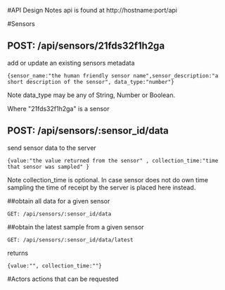 #API Design Notes
api is found at http://hostname:port/api


#Sensors

## POST: /api/sensors/21fds32f1h2ga

add or update an existing sensors metadata
```
{sensor_name:"the human friendly sensor name",sensor_description:"a short description of the sensor", data_type:"number"}
```
Note data_type may be any of String, Number or Boolean.

Where "21fds32f1h2ga" is a sensor



## POST:  /api/sensors/:sensor_id/data
send sensor data to the server
```
{value:"the value returned from the sensor" , collection_time:"time that sensor was sampled" }
```
Note collection_time is optional. In case sensor does not do own time sampling the time of receipt by the server is placed here instead.


##obtain all data for a given sensor
```
GET: /api/sensors/:sensor_id/data
```


##obtain the latest sample from a given sensor
```
GET: /api/sensors/:sensor_id/data/latest
```
returns
```
{value:"", collection_time:""}
```


#Actors
actions that can be requested
